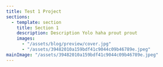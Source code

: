 ```yaml
---
title: Test 1 Project
sections:
  - template: section
    title: Section 1
    description: Description Yolo haha prout prout
    images:
      - "/assets/blog/preview/cover.jpg"
      - "/assets/39482010a159bdf41c9044c09b46789e.jpeg"
mainImage: "/assets/39482010a159bdf41c9044c09b46789e.jpeg"
---
```

